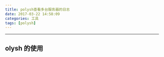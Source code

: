```yaml
---
title: polysh查看多台服务器的日志
date: 2017-03-22 14:58:09
categories: 工具
tags: [polysh]
---
```


- - -
<!--more-->
olysh 的使用
---

